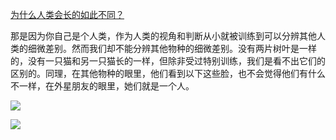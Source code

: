 [为什么人类会长的如此不同？](https://www.zhihu.com/question/301043224/answer/524509435)




  

那是因为你自己是个人类，作为人类的视角和判断从小就被训练到可以分辨其他人类的细微差别。然而我们却不能分辨其他物种的细微差别。没有两片树叶是一样的，没有一只猫和另一只猫长的一样，但除非受过特别训练，我们是看不出它们的区别的。同理，在其他物种的眼里，他们看到以下这些脸，也不会觉得他们有什么不一样，在外星朋友的眼里，她们就是一个人。

  

![](https://pic3.zhimg.com/50/v2-d73fde102cbb842c35cbdedb0922f1d3_720w.jpg?source=c8b7c179)

![](https://pic3.zhimg.com/80/v2-d73fde102cbb842c35cbdedb0922f1d3_720w.jpg?source=c8b7c179)